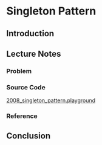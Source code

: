 # Singleton Pattern

## Introduction

## Lecture Notes

### Problem

### Source Code

[2008_singleton_pattern.playground](https://www.dropbox.com/sh/skwlaur16yxwgsf/AADHj1oFxXUovanhnIX6M86Qa?dl=0)
### Reference

## Conclusion
